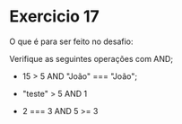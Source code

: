 # Exercicio 17

O que é para ser feito no desafio:

Verifique as seguintes operações com AND;

-   15 > 5 AND "João" === "João";

-   "teste" > 5 AND 1

-   2 === 3 AND 5 >= 3
